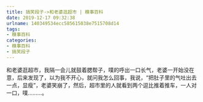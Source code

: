 ```yaml
---
title: 搞笑段子->和老婆逛超市 | 糗事百科
date: 2019-12-17 09:32:38
urlname: 140349534ecc585615038e7515708d14
tags: 
- 糗事百科
categories:
- 糗事百科
- 搞笑段子
---
```

和老婆逛超市，我隔一会儿就鼓着腮帮子，噗的呼出一口长气，老婆一开始没在意，后来发现了，以为我不开心，就问我怎么回事，我说，“把肚子里的气吐出去一点，显瘦”，老婆笑崩了，然后，超市里的人就看到两个逗比推着推车，一人对一口，噗………。


